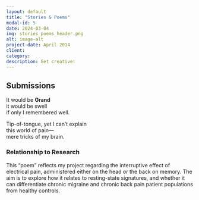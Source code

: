 ```yaml
---
layout: default
title: "Stories & Poems"
modal-id: 5
date: 2024-03-04
img: stories_poems_header.png
alt: image-alt
project-date: April 2014
client:
category:
description: Get creative!
---
```


## Submissions

It would be **Grand**  
it would be swell  
if only I remembered well.

Tip-of-tongue, yet I can’t explain  
this world of pain—  
mere tricks of my brain.

### Relationship to Research

This “poem” reflects my project regarding the interruptive effect of electrical pain, administered either on the head or the back on memory. The aim is to explore how it relates to resting-state signatures, and whether it can differentiate chronic migraine and chronic back pain patient populations from healthy controls.
